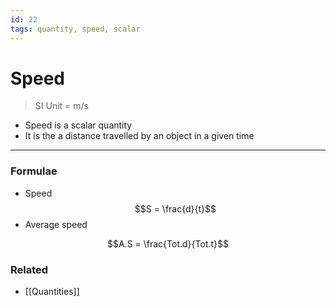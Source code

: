 ```yaml
---
id: 22
tags: quantity, speed, scalar
---
```

# Speed
> SI Unit = m/s

- Speed is a scalar quantity
- It is the a distance travelled by an object in a given time
---
### Formulae
- Speed
$$S = \frac{d}{t}$$
- Average speed

$$A.S = \frac{Tot.d}{Tot.t}$$

### Related
- [[Quantities]]